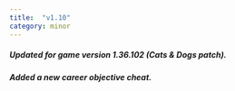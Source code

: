 ```yaml
---
title:  "v1.10"
category: minor
---
```

##### Updated for game version 1.36.102 (Cats & Dogs patch).
##### Added a new career objective cheat.
